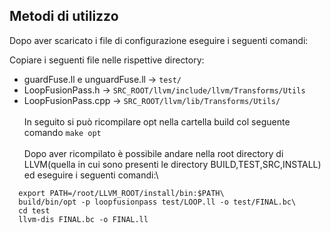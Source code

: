 ## Metodi di utilizzo
Dopo aver scaricato i file di configurazione eseguire i seguenti comandi:

Copiare i seguenti file nelle rispettive directory:
- guardFuse.ll e unguardFuse.ll -> <code>test/</code>
- LoopFusionPass.h -> <code>SRC_ROOT/llvm/include/llvm/Transforms/Utils</code>
- LoopFusionPass.cpp -> <code>SRC_ROOT/llvm/lib/Transforms/Utils/</code>\
  <br>
  In seguito si può ricompilare opt nella cartella build col seguente comando <code>make opt</code>\
  <br>
  Dopo aver ricompilato è possibile andare nella root directory di LLVM(quella in cui sono presenti le directory BUILD,TEST,SRC,INSTALL) ed eseguire i seguenti comandi:\

```
  export PATH=/root/LLVM_ROOT/install/bin:$PATH\
  build/bin/opt -p loopfusionpass test/LOOP.ll -o test/FINAL.bc\
  cd test
  llvm-dis FINAL.bc -o FINAL.ll
```
